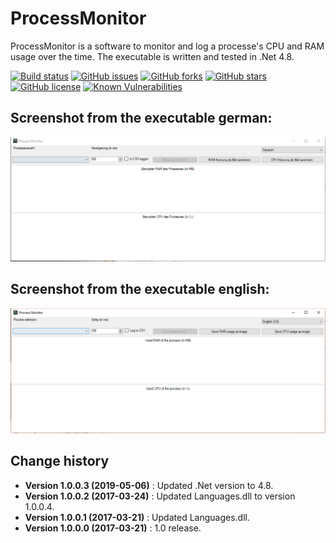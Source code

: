ProcessMonitor
==============

ProcessMonitor is a software to monitor and log a processe's CPU and RAM usage over the time.
The executable is written and tested in .Net 4.8.

[![Build status](https://ci.appveyor.com/api/projects/status/33sr4h0y2423g9kh?svg=true)](https://ci.appveyor.com/project/SeppPenner/processmonitor)
[![GitHub issues](https://img.shields.io/github/issues/SeppPenner/ProcessMonitor.svg)](https://github.com/SeppPenner/ProcessMonitor/issues)
[![GitHub forks](https://img.shields.io/github/forks/SeppPenner/ProcessMonitor.svg)](https://github.com/SeppPenner/ProcessMonitor/network)
[![GitHub stars](https://img.shields.io/github/stars/SeppPenner/ProcessMonitor.svg)](https://github.com/SeppPenner/ProcessMonitor/stargazers)
[![GitHub license](https://img.shields.io/badge/license-AGPL-blue.svg)](https://raw.githubusercontent.com/SeppPenner/ProcessMonitor/master/License.txt)
[![Known Vulnerabilities](https://snyk.io/test/github/SeppPenner/ProcessMonitor/badge.svg)](https://snyk.io/test/github/SeppPenner/ProcessMonitor)


## Screenshot from the executable german:
![Screenshot from the executable german](https://github.com/SeppPenner/ProcessMonitor/blob/master/Screenshot_DE.PNG "Screenshot from the executable german")

## Screenshot from the executable english:
![Screenshot from the executable english](https://github.com/SeppPenner/ProcessMonitor/blob/master/Screenshot_EN.PNG "Screenshot from the executable english")

Change history
--------------

* **Version 1.0.0.3 (2019-05-06)** : Updated .Net version to 4.8.
* **Version 1.0.0.2 (2017-03-24)** : Updated Languages.dll to version 1.0.0.4.
* **Version 1.0.0.1 (2017-03-21)** : Updated Languages.dll.
* **Version 1.0.0.0 (2017-03-21)** : 1.0 release.
